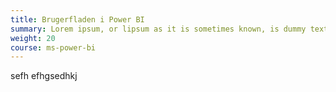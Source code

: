 ```yaml
---
title: Brugerfladen i Power BI
summary: Lorem ipsum, or lipsum as it is sometimes known, is dummy text used in laying out print, graphic or web designs.
weight: 20
course: ms-power-bi
---
```


sefh efhgsedhkj